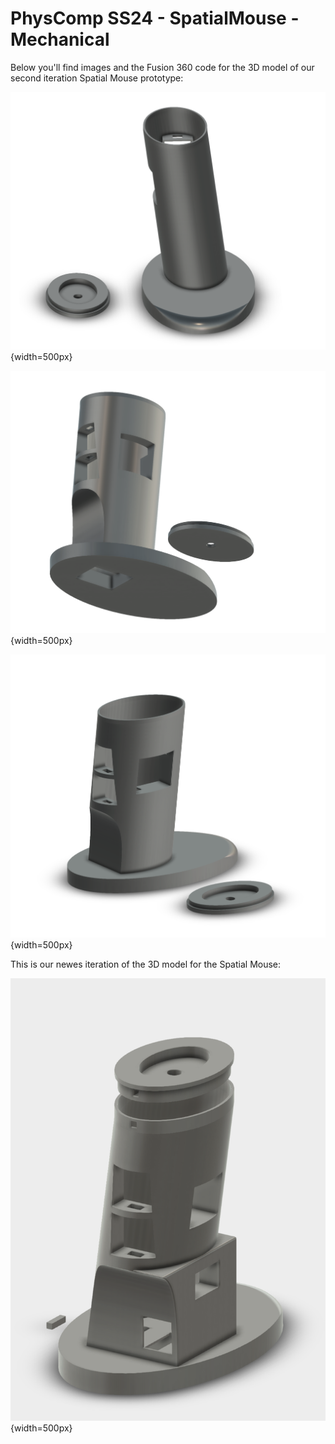 # PhysComp SS24 - SpatialMouse - Mechanical

Below you'll find images and the Fusion 360 code for the 3D model of our second iteration Spatial Mouse prototype:


![SpatialMouse1](./3d1.png){width=500px}

![SpatialMouse2](./3d2.png){width=500px}

![SpatialMouse3](./3d3.png){width=500px}


This is our newes iteration of the 3D model for the Spatial Mouse:

![SpatialMouse3](./3d4.png){width=500px}

